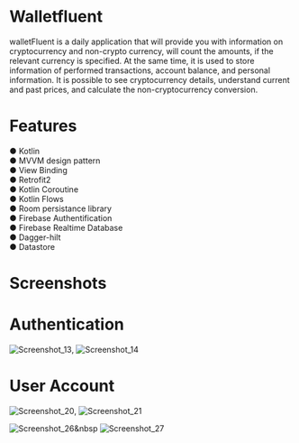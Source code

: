 # Walletfluent

walletFluent is a daily application that will provide you with information on cryptocurrency and non-crypto currency, will count the amounts, if the relevant currency is specified. At the same time, it is used to store information of performed transactions, account balance, and personal information.
It is possible to see cryptocurrency details, understand current and past prices, and calculate the non-cryptocurrency conversion.
# Features

● Kotlin<br />
● MVVM design pattern<br />
● View Binding<br />
● Retrofit2<br />
● Kotlin Coroutine<br />
● Kotlin Flows<br />
● Room persistance library<br />
● Firebase Authentification<br />
● Firebase Realtime Database<br />
● Dagger-hilt<br />
● Datastore<br />

# Screenshots
# Authentication

![Screenshot_13](https://user-images.githubusercontent.com/55893091/152593473-e9a986dd-0da0-4c4e-9a5e-acb13c84e294.png), ![Screenshot_14](https://user-images.githubusercontent.com/55893091/152593496-287b60eb-db83-4e1c-b228-dba5f2043452.png)<br />

# User Account
![Screenshot_20](https://user-images.githubusercontent.com/55893091/152593860-07755f68-7acc-4f90-b7d9-b2de486ab17b.png), ![Screenshot_21](https://user-images.githubusercontent.com/55893091/152593962-1e77ab5d-6928-472e-93f1-3ff3be0325e3.png)<br />

![Screenshot_26](https://user-images.githubusercontent.com/55893091/152594410-ab6ab5cf-7f5b-4b30-8684-3785f4499265.png)&nbsp
![Screenshot_27](https://user-images.githubusercontent.com/55893091/152594419-dd49febb-bd1a-49cf-a997-fa51d3c6201b.png)









